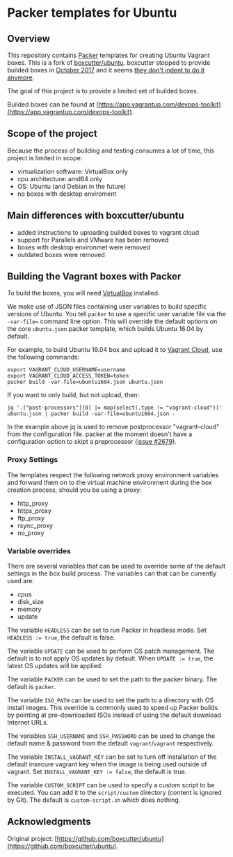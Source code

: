# Packer templates for Ubuntu

## Overview

This repository contains [Packer](https://packer.io/) templates for creating Ubuntu Vagrant boxes.
This is a fork of [boxcutter/ubuntu](https://github.com/boxcutter/ubuntu).  boxcutter stopped
to provide builded boxes in [October 2017](https://github.com/boxcutter/ubuntu/commit/d7c9ecbd525ec57b94be79ead388909a7cb7c7b4)
and it seems [they don't indent to do it anymore](https://github.com/boxcutter/ubuntu/issues/133).

The goal of this project is to provide a limited set of builded boxes.

Builded boxes can be found at [https://app.vagrantup.com/devops-toolkit](https://app.vagrantup.com/devops-toolkit).

## Scope of the project

Because the process of building and testing consumes a lot of time,
this project is limited in scope:

- virtualization software: VirtualBox only
- cpu architecture: amd64 only
- OS: Ubuntu (and Debian in the future)
- no boxes with desktop enviroment

## Main differences with boxcutter/ubuntu

- added instructions to uploading builded boxes to vagrant cloud
- support for Parallels and VMware has been removed
- boxes with desktop environmet were removed
- outdated boxes were removed

## Building the Vagrant boxes with Packer

To build the boxes, you will need [VirtualBox](https://www.virtualbox.org/wiki/Downloads)
installed.

We make use of JSON files containing user variables to build specific versions of Ubuntu.
You tell `packer` to use a specific user variable file via the `-var-file=` command line
option.  This will override the default options on the core `ubuntu.json` packer template,
which builds Ubuntu 16.04 by default.

For example, to build Ubuntu 16.04 box and upload it to [Vagrant Cloud](https://app.vagrantup.com/),
use the following commands:

```
export VAGRANT_CLOUD_USERNAME=username
export VAGRANT_CLOUD_ACCESS_TOKEN=token
packer build -var-file=ubuntu1604.json ubuntu.json
```

If you want to only build, but not upload, then:

```
jq '.["post-processors"][0] |= map(select(.type != "vagrant-cloud"))' ubuntu.json | packer build -var-file=ubuntu1604.json -
```

In the example above jq is used to remove postprocessor "vagrant-cloud" from the configuration file.
packer at the moment doesn't have a configuration option to skipt a preprocessor ([issue #2679](https://github.com/hashicorp/packer/issues/2679)).

### Proxy Settings

The templates respect the following network proxy environment variables
and forward them on to the virtual machine environment during the box creation
process, should you be using a proxy:

* http_proxy
* https_proxy
* ftp_proxy
* rsync_proxy
* no_proxy

### Variable overrides

There are several variables that can be used to override some of the default
settings in the box build process. The variables can that can be currently
used are:

* cpus
* disk_size
* memory
* update

The variable `HEADLESS` can be set to run Packer in headless mode.
Set `HEADLESS := true`, the default is false.

The variable `UPDATE` can be used to perform OS patch management.  The
default is to not apply OS updates by default.  When `UPDATE := true`,
the latest OS updates will be applied.

The variable `PACKER` can be used to set the path to the packer binary.
The default is `packer`.

The variable `ISO_PATH` can be used to set the path to a directory with
OS install images. This override is commonly used to speed up Packer builds
by pointing at pre-downloaded ISOs instead of using the default download
Internet URLs.

The variables `SSH_USERNAME` and `SSH_PASSWORD` can be used to change the
 default name & password from the default `vagrant`/`vagrant` respectively.

The variable `INSTALL_VAGRANT_KEY` can be set to turn off installation of the
default insecure vagrant key when the image is being used outside of vagrant.
Set `INSTALL_VAGRANT_KEY := false`, the default is true.

The variable `CUSTOM_SCRIPT` can be used to specify a custom script
to be executed. You can add it to the `script/custom` directory (content
is ignored by Git).
The default is `custom-script.sh` which does nothing.

## Acknowledgments

Original project: [https://github.com/boxcutter/ubuntu](https://github.com/boxcutter/ubuntu).
